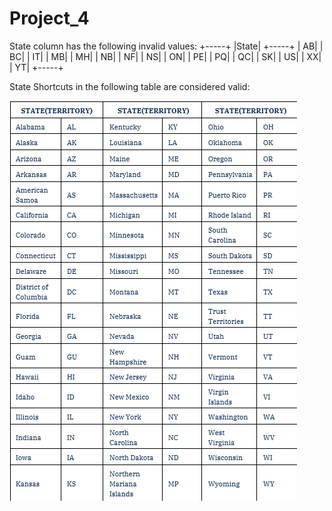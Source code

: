 # Project_4

 State column has the following invalid values:
 +-----+
|State|
+-----+
|   AB|
|   BC|
|   IT|
|   MB|
|   MH|
|   NB|
|   NF|
|   NS|
|   ON|
|   PE|
|   PQ|
|   QC|
|   SK|
|   US|
|   XX|
|   YT|
+-----+

State Shortcuts in the following table are considered valid:

![Alt text](image.png)
